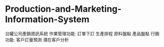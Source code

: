 # Production-and-Marketing-Information-System
 台罐公司產銷資訊系統
 作業管理功能:
  訂單下訂
  生產排程
  原料盤點
  產品盤點
 行銷功能:
  客戶訂量預測
  潛在客戶分析
